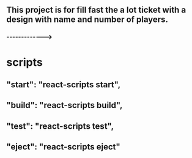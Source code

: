 ## This project is for fill fast the a lot ticket with a design with name and number of players.

### ------------->


# scripts
## "start": "react-scripts start",
## "build": "react-scripts build",
## "test": "react-scripts test",
## "eject": "react-scripts eject"
  